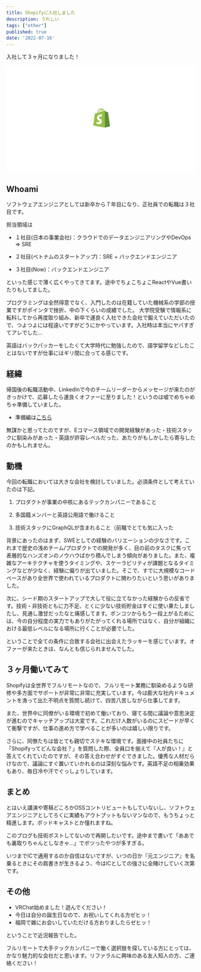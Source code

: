 ```yaml
---
title: Shopifyに入社しました
description: うれしい
tags: ["other"]
published: true
date: '2022-07-16'
---
```


入社して３ヶ月になりました！

![Logo](../src/images/shopify-logo.gif)

## Whoami

ソフトウェアエンジニアとしては新卒から７年目になり、正社員での転職は３社目です。

担当領域は

- １社目(日本の事業会社)：クラウドでのデータエンジニアリングやDevOps => SRE

- ２社目(ベトナムのスタートアップ)：SRE + バックエンドエンジニア

- ３社目(Now)：バックエンドエンジニア

といった感じで薄く広くやってきてます。途中でちょこちょこReactやVue書いたりもしてました。

プログラミングは全然得意でなく、入門したのは在籍していた機械系の学部の授業ですがポインタで挫折、中の下くらいの成績でした。
大学院受験で情報系に転科してから再度取り組み、新卒で運良く入社できた会社で鍛えていただいたので、つよつよには程遠いですがどうにかやっています。入社時は本当にヤバすぎてアレでした…

英語はバックパッカーをしたくて大学時代に勉強したので、語学留学などしたことはないですが仕事にはギリ間に合ってる感じです。

## 経緯

帰国後の転職活動中、LinkedInで今のチームリーダーからメッセージが来たのがきっかけで、応募したら運良くオファーに至りました！というのは嘘でめちゃめちゃ準備していました。
- 準備編は[こちら](https://techeten.xyz/big-tech-job-huntings/)

無謀かと思ってたのですが、Eコマース領域での開発経験があった・技術スタックに馴染みがあった・英語が許容レベルだった、あたりがもしかしたら寄与したのかもしれません。

## 動機

今回の転職においては大きな会社を検討していました。必須条件として考えていたのは下記。

1. プロダクトが事業の中核にあるテックカンパニーであること

1. 多国籍メンバーと英語公用語で働けること

1. 技術スタックにGraphQLが含まれること（前職でとても気に入った

背景にあったのはまず、SWEとしての経験のバリエーションの少なさです。これまで歴史の浅めチーム/プロダクトでの開発が多く、目の前のタスクに焦って表層的なハンズオンのノウハウばかり積んでしまう傾向がありました。また、複雑なアーキテクチャを使うタイミングや、スケーラビリティが課題となるタイミングなどが少なく、経験に偏りが出ていました。そこで、すでに大規模なコードベースがあり全世界で使われているプロダクトに関わりたいという思いがありました。

次に、シード期のスタートアップで大して役に立てなかった経験からの反省です。技術・非技術ともに力不足、とくに少ない技術貯金はすぐに使い果たしましたし、見通し激甘だったなと痛感してます。ポンコツからもう一段上がるためには、今の自分程度の実力でもありがたがってくれる場所ではなく、自分が組織における最低レベルになる場所に行くことが必要でした。

ということで全ての条件に合致する会社に出会えたラッキーを感じています。オファーが来たときは、なんとも信じられませんでした。

## ３ヶ月働いてみて

Shopifyは全世界でフルリモートなので、フルリモート業務に馴染めるような研修や多方面でサポートが非常に非常に充実しています。今は膨大な社内ドキュメントを漁って出た不明点を質問し続けて、四苦八苦しながら仕事してます。

また、世界中に同僚がいる環境で初めて働いており、寝てる間に議論や意思決定が進むのでキャッチアップは大変です。これだけ人数がいるのにスピードが早くて衝撃ですが、仕事の進め方で学べることが多いのは嬉しい限りです。

さらに、同僚たちは皆とても親切でステキな環境です。面接中の社員たちに「Shopifyってどんな会社？」を質問した際、全員口を揃えて『人が良い！』と答えてくれていたのですが、その答え合わせがすぐできました。優秀な人材だらけなので、議論にすぐ置いていかれるのは深刻な悩みです。英語不足の相乗効果もあり、毎日冷や汗でぐっしょりしています。

## まとめ

とはいえ講演や寄稿どころかOSSコントリビュートもしていないし、ソフトウェアエンジニアとしてろくに実績もアウトプットもないマンなので、もうちょっと精進します。ポッドキャストとか憧れますね。

このブログも技術ポストしてないので再開したいです。途中まで書いて「ああでも裏取りちゃんとしなきゃ…」でボツったやつが多すぎる。

いつまでICで通用するのか自信はないですが、いつの日か『元エンジニア』を名乗るときにその肩書きが生きるよう、今はICとしての強さに全賭けしていく次第です。


## その他

- VRChat始めました！遊んでください！
- 今日は自分の誕生日なので、お祝いしてくれる方ゼヒッ！
- 福岡で雑にお会いしていただける方おりましたらゼヒッ！

ということで近況報告でした。

フルリモートで大手テックカンパニーで働く選択肢を探している方にとっては、かなり魅力的な会社だと思います。リファラルに興味のある友人知人の方、ご連絡ください！
